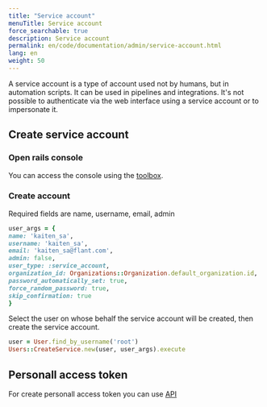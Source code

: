 ```yaml
---
title: "Service account"
menuTitle: Service account
force_searchable: true
description: Service account
permalink: en/code/documentation/admin/service-account.html
lang: en
weight: 50
---
```


A service account is a type of account used not by humans, but in automation scripts. It can be used in pipelines and integrations. It's not possible to authenticate via the web interface using a service account or to impersonate it.

## Create service account

### Open rails console

You can access the console using the [toolbox](https://deckhouse.ru/products/kubernetes-platform/modules/code/stable/maintenance.html#toolbox).

### Create account

Required fields are name, username, email, admin

```ruby
user_args = {
name: 'kaiten_sa',
username: 'kaiten_sa',
email: 'kaiten_sa@flant.com',
admin: false,
user_type: :service_account,
organization_id: Organizations::Organization.default_organization.id,
password_automatically_set: true,
force_random_password: true,
skip_confirmation: true
}
```

Select the user on whose behalf the service account will be created, then create the service account.

```ruby
user = User.find_by_username('root')
Users::CreateService.new(user, user_args).execute
```

## Personall access token

For create personall access token you can use [API](https://docs.gitlab.com/api/personal_access_tokens/)
